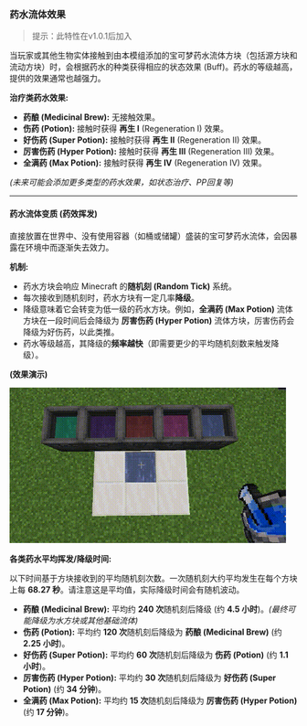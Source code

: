 ### **药水流体效果**
> 提示：此特性在v1.0.1后加入

当玩家或其他生物实体接触到由本模组添加的宝可梦药水流体方块（包括源方块和流动方块）时，会根据药水的种类获得相应的状态效果 (Buff)。药水的等级越高，提供的效果通常也越强力。

**治疗类药水效果:**

*   **药酿 (Medicinal Brew):** 无接触效果。
*   **伤药 (Potion):** 接触时获得 **再生 I** (Regeneration I) 效果。
*   **好伤药 (Super Potion):** 接触时获得 **再生 II** (Regeneration II) 效果。
*   **厉害伤药 (Hyper Potion):** 接触时获得 **再生 III** (Regeneration III) 效果。
*   **全满药 (Max Potion):** 接触时获得 **再生 IV** (Regeneration IV) 效果。

*(未来可能会添加更多类型的药水效果，如状态治疗、PP回复等)*

---

#### **药水流体变质 (药效挥发)**

直接放置在世界中、没有使用容器（如桶或储罐）盛装的宝可梦药水流体，会因暴露在环境中而逐渐失去效力。

**机制:**

*   药水方块会响应 Minecraft 的**随机刻 (Random Tick)** 系统。
*   每次接收到随机刻时，药水方块有一定几率**降级**。
*   降级意味着它会转变为低一级的药水方块。例如，**全满药 (Max Potion)** 流体方块在一段时间后会降级为 **厉害伤药 (Hyper Potion)** 流体方块，厉害伤药会降级为好伤药，以此类推。
*   药水等级越高，其降级的**频率越快**（即需要更少的平均随机刻数来触发降级）。

**(效果演示)**

![药水挥发/降级过程](../Pictures/potionVolatilization.gif)

**各类药水平均挥发/降级时间:**

以下时间基于方块接收到的平均随机刻次数。一次随机刻大约平均发生在每个方块上每 **68.27 秒**。请注意这是平均值，实际降级时间会有随机波动。

*   **药酿 (Medicinal Brew):** 平均约 **240 次**随机刻后降级 (约 **4.5 小时**)。*(最终可能降级为水方块或其他基础流体)*
*   **伤药 (Potion):** 平均约 **120 次**随机刻后降级为 **药酿 (Medicinal Brew)** (约 **2.25 小时**)。
*   **好伤药 (Super Potion):** 平均约 **60 次**随机刻后降级为 **伤药 (Potion)** (约 **1.1 小时**)。
*   **厉害伤药 (Hyper Potion):** 平均约 **30 次**随机刻后降级为 **好伤药 (Super Potion)** (约 **34 分钟**)。
*   **全满药 (Max Potion):** 平均约 **15 次**随机刻后降级为 **厉害伤药 (Hyper Potion)** (约 **17 分钟**)。

